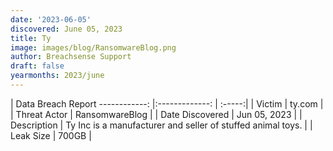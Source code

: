 ```yaml
---
date: '2023-06-05'
discovered: June 05, 2023
title: Ty
image: images/blog/RansomwareBlog.png
author: Breachsense Support
draft: false
yearmonths: 2023/june
---
```



| Data Breach Report
------------:     |:-------------:    | :-----:|
| Victim      | ty.com      | 
| Threat Actor      | RansomwareBlog      | 
| Date Discovered      | Jun 05, 2023      | 
| Description      | Ty Inc is a manufacturer and seller of stuffed animal toys.      | 
| Leak Size      | 700GB      | 

